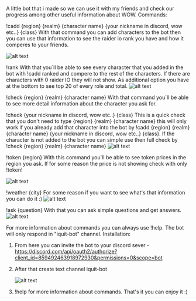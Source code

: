 A little bot that i made so we can use it with my friends and check our progress among other useful information about WOW.
Commands:

!cadd {region} {realm} {character name} {your nickname in discord, wow etc..} {class}
With that command you can add characters to the bot then you can use that information to see the raider io rank you have and how it comperes to your friends.

![alt text](https://preview.redd.it/4ir7myz8gwl71.png?width=428&format=png&auto=webp&s=b7460204149171164aaa32132819c31daed446bd)


!rank
With that you`ll be able to see every character that you added in the bot with !cadd ranked and compere to the rest of the characters. If there are characters with 0 raider IO they will not show. As additional option you have at the bottom to see top 20 of every role and total.
![alt text](https://preview.redd.it/bq5e88y9gwl71.png?width=731&format=png&auto=webp&s=b477a12d3837422f2551cc0b47b795d1cb2d0375)


!check {region} {realm} {character name}
With that command you`ll be able to see more detail information about the character you ask for.


!check {your nickname in discord, wow etc..} {class}
This is a quick check that you don't need to type {region} {realm} {character name} this will only work if you already add that character into the bot by !cadd {region} {realm} {character name} {your nickname in discord, wow etc..} {class}. If the character is not added to the bot you can simple use then full check by !check {region} {realm} {character name}
![alt text](https://preview.redd.it/bcx6f5ybgwl71.png?width=668&format=png&auto=webp&s=11246511f815473c2f1f78454c8d428dd22d4015)



!token {region}
With this command you`ll be able to see token prices in the region you ask. If for some reason the price is not showing check with only !token!

![alt text](https://preview.redd.it/fo0ehrpcgwl71.png?width=681&format=png&auto=webp&s=26d45b61ff1d946585f0ed3bfd81faca756a72fc)


!weather {city}
For some reason if you want to see what's that information you can do it :)
![alt text](https://preview.redd.it/vjyah4ndgwl71.png?width=531&format=png&auto=webp&s=5cc256a105183703d35e59edea971efd97c7d461)


!ask {question}
With that you can ask simple questions and get answers.
    ![alt text](https://preview.redd.it/9yyw3n7fgwl71.png?width=534&format=png&auto=webp&s=74097e31ce9ea73f39cf07387425bf7fe78b3966)


For more information about commands you can always use !help.
The bot will only respond in "iquit-bot" channel.
Installation:
1. From here you can invite the bot to your discord sever - https://discord.com/api/oauth2/authorize?client_id=859492463918972930&permissions=0&scope=bot
2. After that create text channel iquit-bot

    ![alt text](https://preview.redd.it/33k6h2fknwl71.png?width=294&format=png&auto=webp&s=0d3510bb3beb37e6476edcb2ebd3297b131bbb0d)

3. !help for more information about commands.
That's it you can enjoy it :)
